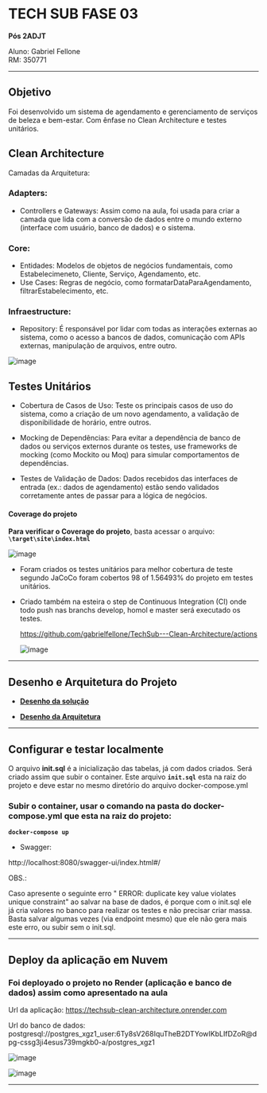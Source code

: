 
# TECH SUB FASE 03

**Pós 2ADJT**

Aluno: Gabriel Fellone  
RM: 350771

---

## Objetivo 

Foi desenvolvido um sistema de agendamento e gerenciamento de serviços de beleza e bem-estar.
Com ênfase no Clean Architecture e testes unitários. 


## Clean Architecture

Camadas da Arquitetura:

### Adapters:
- Controllers e Gateways:  Assim como na aula, foi usada para criar a camada que lida com a conversão de dados entre o mundo externo (interface com usuário, banco de dados) e o sistema.

### Core:
 - Entidades: Modelos de objetos de negócios fundamentais, como Estabelecimeneto, Cliente, Serviço, Agendamento, etc.
 - Use Cases: Regras de negócio, como formatarDataParaAgendamento, filtrarEstabelecimento, etc.

### Infraestructure:
  - Repository: É responsável por lidar com todas as interações externas ao sistema, como o acesso a bancos de dados, comunicação com APIs externas, manipulação de arquivos, entre outro.

![image](https://github.com/user-attachments/assets/2a098a0c-61ad-451d-aca7-59c92484a5b2)


## Testes Unitários

- Cobertura de Casos de Uso: Teste os principais casos de uso do sistema, como a criação de um novo agendamento, a validação de disponibilidade de horário, entre outros.

- Mocking de Dependências: Para evitar a dependência de banco de dados ou serviços externos durante os testes, use frameworks de mocking (como Mockito ou Moq) para simular comportamentos de dependências.

- Testes de Validação de Dados: Dados recebidos das interfaces de entrada (ex.: dados de agendamento) estão sendo validados corretamente antes de passar para a lógica de negócios.

#### Coverage do projeto

**Para verificar o Coverage do projeto**, basta acessar o arquivo: **`\target\site\index.html`** 

![image](https://github.com/user-attachments/assets/9f69422f-34db-4e2e-9622-8a7610076136)


- Foram criados os testes unitários para melhor cobertura de teste segundo JaCoCo foram cobertos 98 of 1.56493% do projeto em testes unitários.

- Criado também na esteira o step de Continuous Integration (CI) onde todo push nas branchs develop, homol e master será executado os testes.

  https://github.com/gabrielfellone/TechSub---Clean-Architecture/actions
  

  ![image](https://github.com/user-attachments/assets/f734ff7b-44ca-42ee-8e7f-eb1d782085f3)



---

## Desenho e Arquitetura do Projeto

- [**Desenho da solução** ](https://miro.com/app/board/uXjVLY1xlkY=/?share_link_id=477520251858)

- [**Desenho da Arquitetura** ](https://miro.com/app/board/uXjVLY1xlkY=/?share_link_id=477520251858)



---

## Configurar e testar localmente


O arquivo **init.sql** é a inicialização das tabelas, já com dados criados. Será criado assim que subir o container.
Este arquivo **`init.sql`** esta na raiz do projeto e deve estar no mesmo diretório do arquivo docker-compose.yml


### Subir o container, usar o comando na pasta do **docker-compose.yml** que esta na raiz do projeto:

**`docker-compose up`**


- Swagger:

http://localhost:8080/swagger-ui/index.html#/

OBS.:

Caso apresente o seguinte erro " ERROR: duplicate key value violates unique constraint" ao salvar na base de dados, 
é porque com o init.sql ele já cria valores no banco para realizar os testes e não precisar criar massa. Basta salvar algumas vezes (via endpoint mesmo) que ele não gera mais este erro, ou subir sem o init.sql.

---

## Deploy da aplicação em Nuvem

### Foi deployado o projeto no Render (aplicação e banco de dados) assim como apresentado na aula


Url da aplicação:
https://techsub-clean-architecture.onrender.com

Url do banco de dados:
postgresql://postgres_xgz1_user:6Ty8sV268IquTheB2DTYowIKbLIfDZoR@dpg-cssg3ji4esus739mgkb0-a/postgres_xgz1

![image](https://github.com/user-attachments/assets/7be137b3-3df8-4dfd-a9ca-e65d1502be2e)

![image](https://github.com/user-attachments/assets/93ed1158-1008-4306-8a4c-1bb30b0a7533)

---
